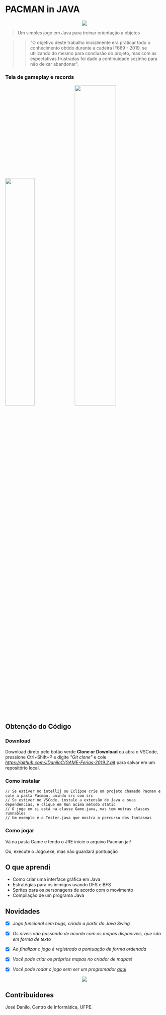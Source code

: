 # PACMAN in JAVA

<p align="center">
<image src="./static/Menu.png">
</p>

> Um simples jogo em Java para treinar orientação a objetos

>> "O objetivo deste trabalho inicialmente era praticar todo o conhecimento obtido durante a cadeira IF669 - 2019, se utilizando do mesmo para conclusão do projeto, mas com as espectativas frustradas foi dado a continuidade sozinho para não deixar abandonar".

### Tela de gameplay e records

<p float="left">
  <image width=43%, src="./static/Game.png"/> 
  <image width=51%, src="./static/Records.png"/>
</p>

## Obtenção do Código

### Download
Download direto pelo botão verde **Clone or Download** ou abra o VSCode, pressione Ctrl+Shift+P e digite *"Git clone"* e cole *https://github.com/JDaniloC/GAME-Ferias-2019.2.git* para salvar em um repositório local.

### Como instalar

```shell
// Se estiver no intellij ou Eclipse crie um projeto chamado Pacman e cole a pasta Pacman, unindo src com src
// Se estiver no VSCode, instale a extensão de Java e suas dependencias, e clique em Run acima método static
// O jogo em si está na classe Game.java, mas tem outras classes runnables 
// Um exemplo é o Tester.java que mostra o percurso dos fantasmas
```

### Como jogar
Vá na pasta Game e tendo o JRE inicie o arquivo Pacman.jar!

Ou, execute o Jogo.exe, mas não guardará pontuação

## O que aprendi
 - Como criar uma interface gráfica em Java
 - Estratégias para os inimigos usando DFS e BFS
 - Sprites para os personagens de acordo com o movimento
 - Compilação de um programa Java

## Novidades
- [x] *Jogo funcional sem bugs, criado a partir do Java Swing*

- [x] *Os níveis vão passando de acordo com os mapas disponíveis, que são em forma de texto*

- [x] *Ao finalizar o jogo é registrado a pontuação de forma ordenada*

- [x] *Você pode criar os próprios mapas no criador de mapas!*

- [x] *Você pode rodar o jogo sem ser um programador [aqui](./Game/)*

<p align="center">
<image src="./static/Map.png">
</p>

## Contribuidores
José Danilo, Centro de Informática, UFPE.
